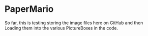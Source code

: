 # PaperMario

So far, this is testing storing the image files here on GitHub and then Loading them into the various PictureBoxes in the code.
